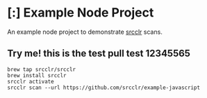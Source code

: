 # [:] Example Node Project

An example node project to demonstrate [srcclr](https://www.srcclr.com) scans.


## Try me! this is the test pull test 12345565


```
brew tap srcclr/srcclr
brew install srcclr
srcclr activate
srcclr scan --url https://github.com/srcclr/example-javascript
```
